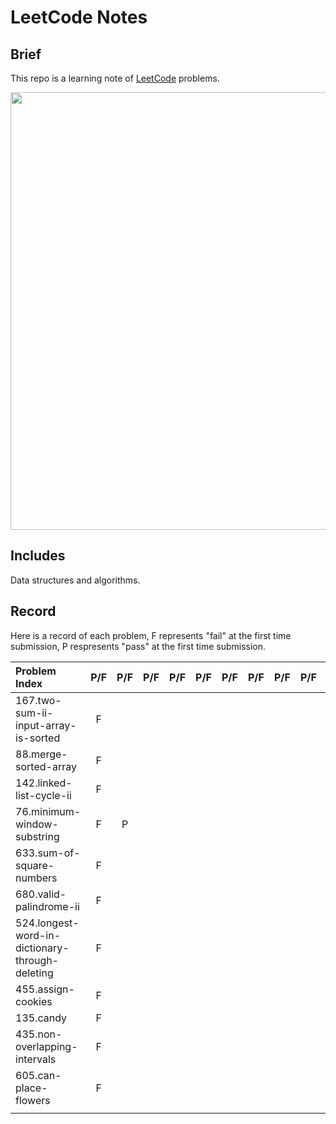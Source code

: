 # LeetCode Notes

## Brief
This repo is a learning note of [LeetCode](https://leetcode.com/) problems.

<p align="center">
  <img src="https://assets.leetcode.com/static_assets/public/webpack_bundles/images/logo-dark.e99485d9b.svg" width="700" align="middle">
</p>

## Includes
Data structures and algorithms.

## Record
Here is a record of each problem, F represents "fail" at the first time submission, P respresents "pass" at the first time submission.

| Problem Index                                   |  P/F  |  P/F  |  P/F  |  P/F  |  P/F  |  P/F  |  P/F  |  P/F  |  P/F  |  P/F  |  P/F  |  P/F  |
| :---------------------------------------------- | :---: | :---: | :---: | :---: | :---: | :---: | :---: | :---: | :---: | :---: | :---: | :---: |
| 167.two-sum-ii-input-array-is-sorted            |   F   |       |       |       |       |       |       |       |       |       |       |       |
| 88.merge-sorted-array                           |   F   |       |       |       |       |       |       |       |       |       |       |       |
| 142.linked-list-cycle-ii                        |   F   |       |       |       |       |       |       |       |       |       |       |       |
| 76.minimum-window-substring                     |   F   |   P   |       |       |       |       |       |       |       |       |       |       |
| 633.sum-of-square-numbers                       |   F   |       |       |       |       |       |       |       |       |       |       |       |
| 680.valid-palindrome-ii                         |   F   |       |       |       |       |       |       |       |       |       |       |       |
| 524.longest-word-in-dictionary-through-deleting |   F   |       |       |       |       |       |       |       |       |       |       |       |
| 455.assign-cookies                              |   F   |       |       |       |       |       |       |       |       |       |       |       |
| 135.candy                                       |   F   |       |       |       |       |       |       |       |       |       |       |       |
| 435.non-overlapping-intervals                   |   F   |       |       |       |       |       |       |       |       |       |       |       |
| 605.can-place-flowers                           |   F   |       |       |       |       |       |       |       |       |       |       |       |
|                                                 |       |       |       |       |       |       |       |       |       |       |       |       |

